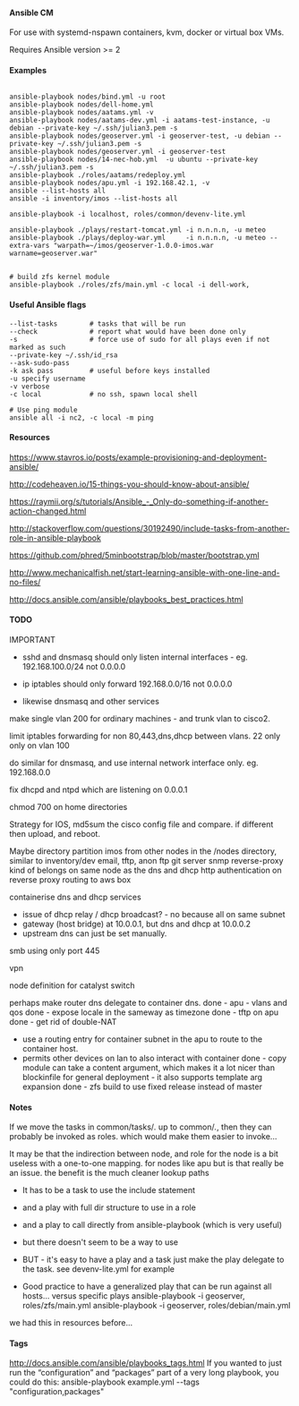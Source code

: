
#### Ansible CM

For use with systemd-nspawn containers, kvm, docker or virtual box VMs.

Requires Ansible version >= 2

#### Examples

```

ansible-playbook nodes/bind.yml -u root
ansible-playbook nodes/dell-home.yml
ansible-playbook nodes/aatams.yml -v
ansible-playbook nodes/aatams-dev.yml -i aatams-test-instance, -u debian --private-key ~/.ssh/julian3.pem -s
ansible-playbook nodes/geoserver.yml -i geoserver-test, -u debian --private-key ~/.ssh/julian3.pem -s
ansible-playbook nodes/geoserver.yml -i geoserver-test
ansible-playbook nodes/14-nec-hob.yml  -u ubuntu --private-key ~/.ssh/julian3.pem -s
ansible-playbook ./roles/aatams/redeploy.yml
ansible-playbook nodes/apu.yml -i 192.168.42.1, -v
ansible --list-hosts all
ansible -i inventory/imos --list-hosts all

ansible-playbook -i localhost, roles/common/devenv-lite.yml

ansible-playbook ./plays/restart-tomcat.yml -i n.n.n.n, -u meteo
ansible-playbook ./plays/deploy-war.yml     -i n.n.n.n, -u meteo --extra-vars "warpath=~/imos/geoserver-1.0.0-imos.war warname=geoserver.war"


# build zfs kernel module
ansible-playbook ./roles/zfs/main.yml -c local -i dell-work,

```

#### Useful Ansible flags
```
--list-tasks        # tasks that will be run
--check             # report what would have been done only
-s                  # force use of sudo for all plays even if not marked as such
--private-key ~/.ssh/id_rsa
--ask-sudo-pass
-k ask pass         # useful before keys installed
-u specify username
-v verbose
-c local            # no ssh, spawn local shell

# Use ping module
ansible all -i nc2, -c local -m ping
```

#### Resources

https://www.stavros.io/posts/example-provisioning-and-deployment-ansible/

http://codeheaven.io/15-things-you-should-know-about-ansible/

https://raymii.org/s/tutorials/Ansible_-_Only-do-something-if-another-action-changed.html

http://stackoverflow.com/questions/30192490/include-tasks-from-another-role-in-ansible-playbook

https://github.com/phred/5minbootstrap/blob/master/bootstrap.yml

http://www.mechanicalfish.net/start-learning-ansible-with-one-line-and-no-files/

http://docs.ansible.com/ansible/playbooks_best_practices.html

#### TODO

IMPORTANT
  - sshd and dnsmasq should only listen internal interfaces - eg. 192.168.100.0/24 not 0.0.0.0

  - ip iptables should only forward 192.168.0.0/16 not 0.0.0.0

  - likewise dnsmasq and other services

make single vlan 200 for ordinary machines - and trunk vlan to cisco2. 


limit iptables forwarding for non 80,443,dns,dhcp between vlans. 22 only only on vlan 100

do similar for dnsmasq, and use internal network interface only.
  eg. 192.168.0.0

fix dhcpd and ntpd which are listening on 0.0.0.1

chmod 700 on home directories

Strategy for IOS, md5sum the cisco config file and compare. if different then upload, and reboot.

Maybe directory partition imos from other nodes in the /nodes directory, similar to inventory/dev
email, tftp, anon ftp
git server
snmp
reverse-proxy kind of belongs on same node as the dns and dhcp
http authentication on reverse proxy
routing to aws box

containerise dns and dhcp services
  - issue of dhcp relay / dhcp broadcast? - no because all on same subnet
  - gateway (host bridge) at 10.0.0.1, but dns and dhcp at 10.0.0.2
  - upstream dns can just be set manually.

smb using only port 445

vpn

node definition for catalyst switch

perhaps make router dns delegate to container dns.
done - apu - vlans and qos
done - expose locale in the sameway as timezone
done - tftp on apu
done  - get rid of double-NAT
  - use a routing entry for container subnet in the apu to route to the container host.
  - permits other devices on lan to also interact with container
done - copy module can take a content argument, which makes it a lot nicer
            than blockinfile for general deployment
            - it also supports template arg expansion
done - zfs build to use fixed release instead of master

#### Notes

If we move the tasks in common/tasks/*.*  up to common/*.*, then they
  can probably be invoked as roles. which would make them easier
  to invoke...

It may be that the indirection between node, and role for the node is a bit useless
  with a one-to-one mapping. for nodes like apu
  but is that really be an issue. the benefit is the much cleaner lookup paths


  - It has to be a task to use the include statement
  - and a play with full dir structure to use in a role
  - and a play to call directly from ansible-playbook (which is very useful)
  - but there doesn't seem to be a way to use

  - BUT - it's easy to have a play and a task
      just make the play delegate to the task. see devenv-lite.yml for example


  - Good practice to have a generalized play that can be run against all hosts...
  versus specific plays
  ansible-playbook -i geoserver, roles/zfs/main.yml
  ansible-playbook -i geoserver, roles/debian/main.yml

  we had this in resources before...

#### Tags
  http://docs.ansible.com/ansible/playbooks_tags.html
  If you wanted to just run the “configuration” and “packages” part of a very long playbook, you could do this:
  ansible-playbook example.yml --tags "configuration,packages"


